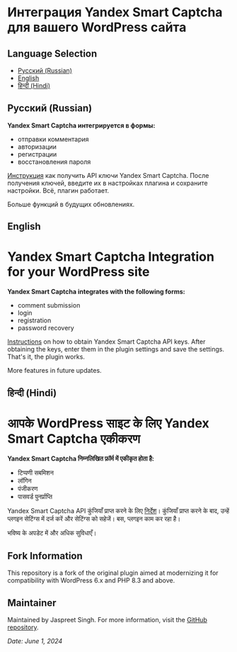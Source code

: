 # Интеграция Yandex Smart Captcha для вашего WordPress сайта #

## Language Selection
- [Русский (Russian)](#русский-russian)
- [English](#english)
- [हिन्दी (Hindi)](#हिन्दी-hindi)

## Русский (Russian)

**Yandex Smart Captcha интегрируется в формы:**
* отправки комментария
* авторизации
* регистрации
* восстановления пароля

[Инструкция](https://cloud.yandex.ru/docs/smartcaptcha/quickstart) как получить API ключи Yandex Smart Captcha. После получения ключей, введите их в настройках плагина и сохраните настройки. Всё, плагин работает.

Больше функций в будущих обновлениях.

## English

# Yandex Smart Captcha Integration for your WordPress site #

**Yandex Smart Captcha integrates with the following forms:**
* comment submission
* login
* registration
* password recovery

[Instructions](https://cloud.yandex.ru/docs/smartcaptcha/quickstart) on how to obtain Yandex Smart Captcha API keys. After obtaining the keys, enter them in the plugin settings and save the settings. That's it, the plugin works.

More features in future updates.

## हिन्दी (Hindi)

# आपके WordPress साइट के लिए Yandex Smart Captcha एकीकरण #

**Yandex Smart Captcha निम्नलिखित फ़ॉर्म में एकीकृत होता है:**
* टिप्पणी सबमिशन
* लॉगिन
* पंजीकरण
* पासवर्ड पुनर्प्राप्ति

Yandex Smart Captcha API कुंजियाँ प्राप्त करने के लिए [निर्देश](https://cloud.yandex.ru/docs/smartcaptcha/quickstart)। कुंजियाँ प्राप्त करने के बाद, उन्हें प्लगइन सेटिंग्स में दर्ज करें और सेटिंग्स को सहेजें। बस, प्लगइन काम कर रहा है।

भविष्य के अपडेट में और अधिक सुविधाएँ।

## Fork Information

This repository is a fork of the original plugin aimed at modernizing it for compatibility with WordPress 6.x and PHP 8.3 and above.

## Maintainer

Maintained by Jaspreet Singh. For more information, visit the [GitHub repository](https://github.com/jassifx/smart-captcha-yandex/tree/main).

*Date: June 1, 2024*
